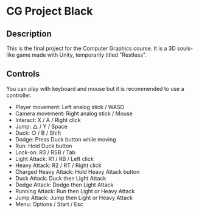 # CG Project Black

## Description

This is the final project for the Computer Graphics course. It is a 3D souls-like game made with Unity, temporarily titled "Restless".

## Controls

You can play with keyboard and mouse but it is recommended to use a controller.

- Player movement: Left analog stick / WASD
- Camera movement: Right analog stick / Mouse
- Interact: X / A / Right click
- Jump: △ / Y / Space
- Duck: ○ / B / Shift
- Dodge: Press Duck button while moving
- Run: Hold Duck button
- Lock-on: R3 / RSB / Tab
- Light Attack: R1 / RB / Left click
- Heavy Attack: R2 / RT / Right click
- Charged Heavy Attack: Hold Heavy Attack button
- Duck Attack: Duck then Light Attack
- Dodge Attack: Dodge then Light Attack
- Running Attack: Run then Light or Heavy Attack
- Jump Attack: Jump then Light or Heavy Attack
- Menu: Options / Start / Esc
